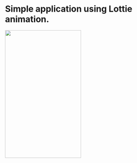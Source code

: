 # Simple application using Lottie animation.
<img src=https://user-images.githubusercontent.com/56589369/90647293-d6ef1b00-e240-11ea-831a-923a567b5bed.gif height="420" width="250">
